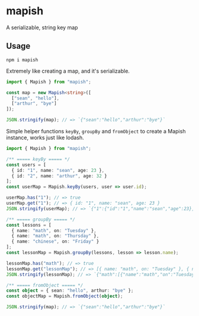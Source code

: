 # mapish

A serializable, string key map

## Usage

```
npm i mapish
```

Extremely like creating a map, and it's serializable.

```typescript
import { Mapish } from "mapish";

const map = new Mapish<string>([
  ["sean", "hello"],
  ["arthur", "bye"]
]);

JSON.stringify(map); // => `{"sean":"hello","arthur":"bye"}`
```

Simple helper functions `keyBy`, `groupBy` and `fromObject` to create a Mapish instance, works just like lodash.

```typescript
import { Mapish } from "mapish";

/** ===== keyBy ===== */
const users = [
  { id: "1", name: "sean", age: 23 },
  { id: "2", name: "arthur", age: 32 }
];
const userMap = Mapish.keyBy(users, user => user.id);

userMap.has("1"); // => true
userMap.get("1"); // => { id: "1", name: "sean", age: 23 }
JSON.stringify(userMap); // => `{"1":{"id":"1","name":"sean","age":23},"2":{"id":"2","name":"arthur","age":32}}`

/** ===== groupBy ===== */
const lessons = [
  { name: "math", on: "Tuesday" },
  { name: "math", on: "Thursday" },
  { name: "chinese", on: "Friday" }
];
const lessonMap = Mapish.groupBy(lessons, lesson => lesson.name);

lessonMap.has("math"); // => true
lessonMap.get("lessonMap"); // => [{ name: "math", on: "Tuesday" }, { name: "math", on: "Thursday" }]
JSON.stringify(lessonMap); // => `{"math":[{"name":"math","on":"Tuesday"},{"name":"math","on":"Thursday"}],"chinese":[{"name":"chinese","on":"Friday"}]}`

/** ===== fromObject ===== */
const object = { sean: "hello", arthur: "bye" };
const objectMap = Mapish.fromObject(object);

JSON.stringify(map); // => `{"sean":"hello","arthur":"bye"}`
```
